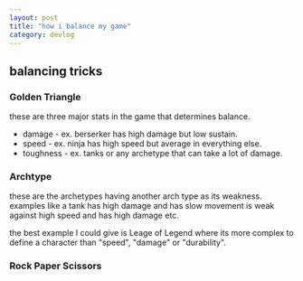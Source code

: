 ```yaml
---
layout: post
title: "how i balance my game"
category: devlog
---
```


## balancing tricks

### Golden Triangle

these are three major stats in the game that determines balance.

- damage - ex. berserker has high damage but low sustain.
- speed - ex. ninja has high speed but average in everything else.
- toughness - ex. tanks or any archetype that can take a lot of damage.

### Archtype

these are the archetypes having another arch type as its weakness. examples like a tank has high damage and has slow movement is weak against high speed and has high damage etc.

the best example I could give is Leage of Legend where its more complex to define a character than "speed", "damage" or "durability".

### Rock Paper Scissors
